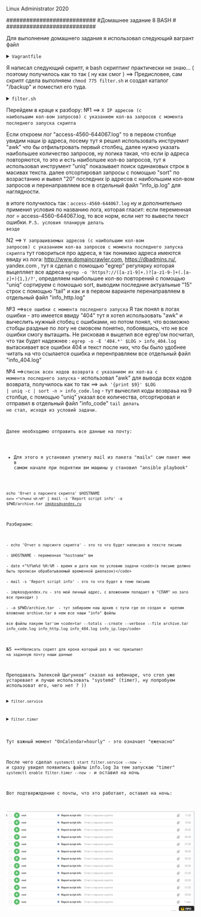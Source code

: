 
Linux Administrator 2020

   ###########################
   #Домашнее задание 8  BASH #
   ###########################




Для выполнение домашнего задания я использовал следующий вагрант файл

<details>
<summary><code>Vagrantfile</code></summary>

```
# -*- mode: ruby -*-
# vi: set ft=ruby :
home = ENV['HOME']
ENV["LC_ALL"] = "en_US.UTF-8"

Vagrant.configure(2) do |config|
 config.vm.define "vm-1" do |subconfig|
 subconfig.vm.box = "centos/7"
 subconfig.vm.hostname="bash"
 subconfig.vm.network :private_network, ip: "192.168.50.11"
 subconfig.vm.provider "virtualbox" do |vb|
 vb.memory = "2024"
 vb.cpus = "1"
 end
 end
 config.vm.provision "ansible" do |ansible|
 ansible.compatibility_mode = "2.0"
 ansible.playbook = "playbook.yml"
end

     end

```

</details>

Я написал следующий скрипт, я bash скриптинг практически не знаю... ( поэтому получилось как то так ( ну как смог ) ==>
Предисловее, сам скрипт сдела выполняем <code>chmod 775 filter.sh</code> и создал каталог "/backup" и поместил его туда.



<details>
<summary><code>filter.sh</code></summary>

```

# Парсит адреса с их количеством
# Находит все ошибки в логе, а так же находит колы возврата
# А так же выдает актуальное время и все это в совокупности отправляет на почту

LOG='access-4560-644067.log'
#mail='info_http.log'
#mail='info_ip.log'
#mail='info_code.log'
#mail='info_404.log'



awk '{print $1}' $LOG | uniq -c | sort -n | tail -n20  > info_ip.log
if [ "$LOG" = access-4560-644067.log ]
then
    echo 'X IP адресов (с наибольшим кол-вом запросов) с указанием кол-ва запросов c момента последнего запуска скрипта'
else
    echo "Проверьте правильность наименование файла лога"
        exit -4;
fi


egrep -o 'https?://([a-z1-9]+.)?[a-z1-9\-]+(\.[a-z]+){1,}/?' $LOG | uniq -c | sort -n| tail -n15 >  info_http.log
if [ "$LOG" = access-4560-644067.log ]
then
    echo 'Y запрашиваемых адресов (с наибольшим кол-вом запросов) с указанием кол-ва запросов c момента последнего запуска скрипта'
else
    echo "Проверьте правильность наименование файла лога"
        exit -5;
fi

awk '{print $9}' $LOG | uniq -c | sort -n  > info_code.log
if [ "$LOG" = access-4560-644067.log ]
then
    echo 'Cписок всех кодов возврата с указанием их кол-ва с момента последнего запуска'
else
    echo "Проверьте правильность наименование файла лога"
        exit -6;
fi

egrep -o -E '404.*' $LOG > info_404.log
if [ "$LOG" = access-4560-644067.log ]
then
    echo 'Все ошибки c момента последнего запуска'
else
    echo "Проверьте правильность наименование файла лога"
        exit -7;
fi

tar --totals --create --verbose --file archive.tar info_code.log info_http.log info_404.log info_ip.log

echo 'Отчет о парсинге скрипта' $HOSTNAME  `date +"%Y%m%d %H:%M"` | mail -s 'Report script info' -a $PWD/archive.tar   impkos@yandex.r

```

</details>

Перейдем в краце к разбору: 
№1 ==> <code>X IP адресов (с наибольшим кол-вом запросов) с указанием кол-ва запросов c момента последнего запуска скрипта</code>

Если откроем лог "access-4560-644067.log" то в первом столбце увидим наши ip адреса, посему тут я решил использовать инструемнт "awk" что бы отфильтровать первый столбец,
далее нужно указать наибольшее количество запросов, ну логика такая, что если ip адреса повторяются, то это и есть наиболшее кол-во запросов, тут я использовал инструмент "uniq" показывает поиск одинаковых строк в масивах текста.
далее отсортировал запросы с помощью "sort" по возрастанию и вывел "20" последних ip адресов с наибольшим кол-вом запросов и перенаправляем все в отдельный файл "info_ip.log" для наглядности.

в итоге получилось так : <code>access-4560-644067.log</code> ну и дополнительно применил условия по названию лога, которая гласит: если переменная лог = access-4560-644067.log, то все норм, если нет то вывести текст ошибки.
<code>P.S. условия планирую делать везде</code>


N2 ==> <code>Y запрашиваемых адресов (с наибольшим кол-вом запросов) с указанием кол-ва запросов c момента последнего запуска скрипта</code>
тут говориться про адреса, я так понимаю адреса имеются ввиду из лога: http://www.domaincrawler.com, https://dbadmins.ru/, yandex.com , тут я сделал с помощью "egrep" регулярку которая
выцепляет все адреса <code>egrep -o 'https?://([a-z1-9]+.)?[a-z1-9\-]+(\.[a-z]+){1,}/?'</code>, определяем наибольшее кол-во повторений с помощью "uniq" сортируем с помощью sort, выводим последние актуальные "15" строк с помощью "tail" и как и в первом варианте перенаправляем в отдельный файл "info_http.log"


№3 ==><code>все ошибки c момента последнего запуска</code> Я так понял в логах ошибки - это имеется ввиду "404" тут я хотел использовать "awk" и вычеслить нужный стобец с ошибками, но потом понял, что возможно стобцы раздные по логу не смовсем понятно, побоявшись, что не все ошибки смогу вытащить.
Не рисковав я выцепил все egrep'ом посчитал, что так будет надежнее : <code>egrep -o -E '404.*' $LOG > info_404.log</code> вытаскивает все ошибки 404 и текст после них, что бы было удобнее читать на что ссылается ошибка и перенправляем все отдельный файл "info_404.log"


№4 ==><code>список всех кодов возврата с указанием их кол-ва с момента последнего запуска</code> - использовал "awk" для вывода всех кодов возврата, получилось как то так ==>
<code>awk '{print $9}' $LOG | uniq -c | sort -n  > info_code.log</code> - тут вычеслил коды возвраьа на 9 столбце, с помощью "uniq" указал все количества, отсортировал и отправил в отдельный файл "info_code"
<code>tail делать не стал, исходя из условий задачи.

Далее необходимо отправить все данные на почту: 

- Для этого я установил утилиту mail из пакета "mailx"  сам пакет мне в самом начале при поднятии вм машины у становил "ansible playbook"

<code>echo 'Отчет о парсинге скрипта' $HOSTNAME  `date +"%Y%m%d %H:%M"` | mail -s 'Report script info' -a $PWD/archive.tar   impkos@yandex.ru</code>

Разбираем:

```
- echo 'Отчет о парсинге скрипта' - это то что будет написано в тексте письма

- $HOSTNAME - переменная "hostname" вм

- date +"%Y%m%d %H:%M - время и дата как по условию задачи <code>(в письме должно быть прописан обрабатываемый временной диапазон)</code>

- mail -s 'Report script info' - это то что будет в теме письма

- impkos@yandex.ru - это мой личный адрес, с вложением попадает в "СПАМ" но зато все приходит )

- -a $PWD/archive.tar  - тут забираем наш архив с пути где он создан и  крепим вложение archive.tar в нем все наши "info" файлы

все файлы пакуем tar'ом <code>tar --totals --create --verbose --file archive.tar info_code.log info_http.log info_404.log info_ip.log</code>

```

№5 ==><code>Написать скрипт для крона который раз в час присылает на заданную почту наши данные</code>

Преподавать Эалексей Цыгунков" сказал на вебинаре, что cron уже устаревает и лучше использовать "systemd" (timer), ну попробуем использоват его, чего нет ? ))




<details>
<summary><code>filter.service</code></summary>

```

[Unit]
Description=unit filter Kostyuk_Ruslan

[Service]
Type=simple
PIDFile=/var/run/filter.pid
EnvironmentFile=/etc/sysconfig/filter
User=root
WorkingDirectory=/backup
ExecStart=/backup/filter.sh
ExecReload=/bin/kill -HUP $MAINPID
KillMode=process
Restart=on-failure
RestartSec=10s
TimeoutSec=300


[Install]
WantedBy=multi-user.target


```

</details>




<details>
<summary><code>filter.timer</code></summary>


```

[Unit]
Description=timer log Kostyuk_Ruslan

[Timer]
OnCalendar=hourly

#OnBootSec=30sec
#OnUnitActiveSec=1d


[Install]
WantedBy=timers.target

```

</details>


Тут важный момент "OnCalendar=hourly"  -  это означает "ежечасно" 


После чего сделал <code>systemctl start filter.service --now</code> - и сразу увидел появились файлы info.log
За тем запускаю "timer"  <code>systemctl enable filter.timer --now</code> - и оставил на ночь



Вот подтвержлдение с почты, что это работает, оставил на ночь:



<p align="center"><img src="https://raw.githubusercontent.com/Kostyuk-Ruslan/otus-linux/master/work8_BASH/media/mail.JPG"></p>













